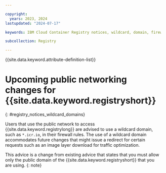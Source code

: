 ```yaml
---

copyright:
  years: 2023, 2024
lastupdated: "2024-07-17"

keywords: IBM Cloud Container Registry notices, wildcard, domain, firewall

subcollection: Registry

---
```


{{site.data.keyword.attribute-definition-list}}

# Upcoming public networking changes for {{site.data.keyword.registryshort}}
{: #registry_notices_wildcard_domains}

Users that use the public network to access {{site.data.keyword.registrylong}} are advised to use a wildcard domain, such as `*.icr.io`, in their firewall rules. The use of a wildcard domain accommodates future changes that might issue a redirect for certain requests such as an image layer download for traffic optimization.

This advice is a change from existing advice that states that you must allow only the public domain of the {{site.data.keyword.registryshort}} that you are using.
{: note}

